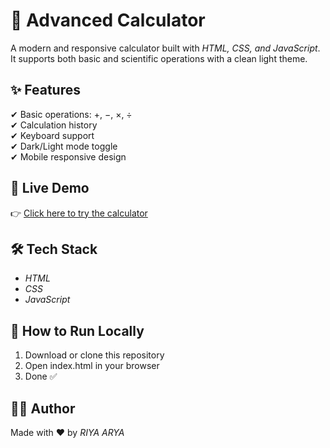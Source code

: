  # 🔢 Advanced Calculator

A modern and responsive calculator built with *HTML, CSS, and JavaScript*.  
It supports both basic and scientific operations with a clean light theme.

## ✨ Features
✔ Basic operations: +, −, ×, ÷  
✔ Calculation history  
✔ Keyboard support  
✔ Dark/Light mode toggle  
✔ Mobile responsive design  

## 🚀 Live Demo
👉 [Click here to try the calculator]( https://xq10riya-png.github.io/Advanced-Calculator/)


## 🛠 Tech Stack
- *HTML*
- *CSS*
- *JavaScript*

## 📂 How to Run Locally
1. Download or clone this repository  
2. Open index.html in your browser  
3. Done ✅

## 👩‍💻 Author
Made with ❤ by *RIYA ARYA*
